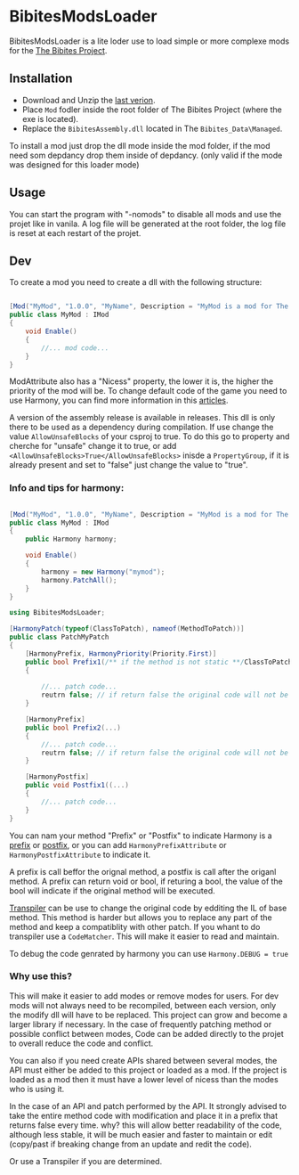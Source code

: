 # BibitesModsLoader

BibitesModsLoader is a lite loder use to load simple or more complexe mods for the [The Bibites Project](https://thebibites.itch.io/the-bibites).

## Installation

- Download and Unzip the [last verion](https://github.com/warquys/BibitesModsLoader/releases/latest).
- Place `Mod` fodler inside the root folder of The Bibites Project (where the exe is located).
- Replace the `BibitesAssembly.dll` located in The `Bibites_Data\Managed`.

To install a mod just drop the dll mode inside the mod folder, if the mod need som depdancy drop them inside of depdancy.
(only valid if the mode was designed for this loader mode)

## Usage

You can start the program with "-nomods" to disable all mods and use the projet like in vanila.
A log file will be generated at the root folder, the log file is reset at each restart of the projet.

## Dev

To create a mod you need to create a dll with the following structure:

```cs

[Mod("MyMod", "1.0.0", "MyName", Description = "MyMod is a mod for The Bibites Project")]
public class MyMod : IMod
{
	void Enable()
	{
		//... mod code...
	}
}
```

ModAttribute also has a "Nicess" property, the lower it is, the higher the priority of the mod will be.
To change default code of the game you need to use Harmony, you can find more information in this [articles](https://harmony.pardeike.net/articles/patching.html).
  
A version of the assembly release is available in releases. This dll is only there to be used as a dependency during compilation.
If use change the value `AllowUnsafeBlocks` of your csproj to true.
To do this go to property and cherche for "unsafe" change it to true, 
or add `<AllowUnsafeBlocks>True</AllowUnsafeBlocks>` inisde a `PropertyGroup`, 
if it is already present and set to "false" just change the value to "true".

### Info and tips for harmony: 
```cs

[Mod("MyMod", "1.0.0", "MyName", Description = "MyMod is a mod for The Bibites Project")]
public class MyMod : IMod
{
	public Harmony harmony;

	void Enable()
	{
		harmony = new Harmony("mymod");
		harmony.PatchAll();
	}
}

using BibitesModsLoader;

[HarmonyPatch(typeof(ClassToPatch), nameof(MethodToPatch))]
public class PatchMyPatch
{
	[HarmonyPrefix, HarmonyPriority(Priority.First)]
	public bool Prefix1(/** if the method is not static **/ClassToPatch __instance, ... /** parms of the default method **/)
	{
		
		//... patch code...
		reutrn false; // if return false the original code will not be executed
	}

	[HarmonyPrefix]
	public bool Prefix2(...)
	{
		//... patch code...
		reutrn false; // if return false the original code will not be executed
	}

	[HarmonyPostfix]
	public void Postfix1((...)
	{
		//... patch code...
	}
}
```

You can nam your method "Prefix" or "Postfix" to indicate Harmony is a [prefix](https://harmony.pardeike.net/articles/patching-prefix.html) or [postfix](https://harmony.pardeike.net/articles/patching-postfix.html), 
or you can add `HarmonyPrefixAttribute` or `HarmonyPostfixAttribute` to indicate it.
  
A prefix is call beffor the orignal method, a postfix is call after the origanl method.
A prefix can return void or bool, if returing a bool, the value of the bool will indicate if the 
original method will be executed.
  
[Transpiler](https://harmony.pardeike.net/articles/patching-transpiler.html) can be use to change the original code
by edditing the IL of base method. This method is harder but allows you to replace any part of the method and keep a
compatiblity with other patch.
If you whant to do transpiler use a `CodeMatcher`. This will make it easier to read and maintain.
  
To debug the code genrated by harmony you can use `Harmony.DEBUG = true`

### Why use this?

  
This will make it easier to add modes or remove modes for users.
For dev mods will not always need to be recompiled, between each version, 
only the modify dll will have to be replaced.
This project can grow and become a larger library if necessary. 
In the case of frequently patching method or possible conflict between modes,
Code can be added directly to the projet to overall reduce the code and conflict.
  
You can also if you need create APIs shared between several modes, 
the API must either be added to this project or loaded as a mod. 
If the project is loaded as a mod then it must have a lower level of nicess
than the modes who is using it.
  
In the case of an API and patch performed by the API. 
It strongly advised to take the entire method code with modification and place 
it in a prefix that returns false every time.
why? this will allow better readability of the code, although less stable, 
it will be much easier and faster to maintain or edit (copy/past if breaking change from an update and redit the code).

Or use a Transpiler if you are determined.
